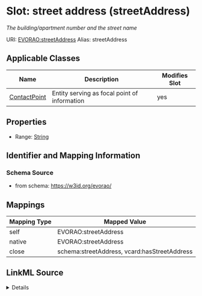 

# Slot: street address (streetAddress) 


_The building/apartment number and the street name_





URI: [EVORAO:streetAddress](https://w3id.org/evorao/streetAddress)
Alias: streetAddress

<!-- no inheritance hierarchy -->





## Applicable Classes

| Name | Description | Modifies Slot |
| --- | --- | --- |
| [ContactPoint](ContactPoint.md) | Entity serving as focal point of information |  yes  |







## Properties

* Range: [String](String.md)





## Identifier and Mapping Information







### Schema Source


* from schema: https://w3id.org/evorao/




## Mappings

| Mapping Type | Mapped Value |
| ---  | ---  |
| self | EVORAO:streetAddress |
| native | EVORAO:streetAddress |
| close | schema:streetAddress, vcard:hasStreetAddress |




## LinkML Source

<details>
```yaml
name: streetAddress
description: The building/apartment number and the street name
title: street address
from_schema: https://w3id.org/evorao/
close_mappings:
- schema:streetAddress
- vcard:hasStreetAddress
rank: 1000
alias: streetAddress
domain_of:
- ContactPoint
range: string
required: false
multivalued: false

```
</details>